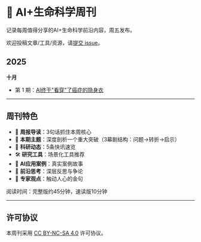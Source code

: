 # 🧬 AI+生命科学周刊

记录每周值得分享的AI+生命科学前沿内容，周五发布。

欢迎投稿文章/工具/资源，请[提交 issue](../../issues)。

## 2025

**十月**

- 第 1 期：[AI终于"看穿"了癌症的隐身衣](./issue-001.md)

---

## 周刊特色

- 📖 **周报导读**：3句话抓住本周核心
- 🎯 **本期主题**：深度剖析一个重大突破（3幕剧结构：问题→转折→启示）
- 📡 **科研动态**：5条快讯速览
- 🛠️ **研究工具**：场景化工具推荐
- 💼 **AI应用案例**：真实案例故事
- 🤔 **前沿思考**：深层反思与争论
- 💬 **专家观点**：触动人心的金句

阅读时间：完整版约45分钟，速读版10分钟

---

## 许可协议

本周刊采用 [CC BY-NC-SA 4.0](https://creativecommons.org/licenses/by-nc-sa/4.0/) 许可协议。
